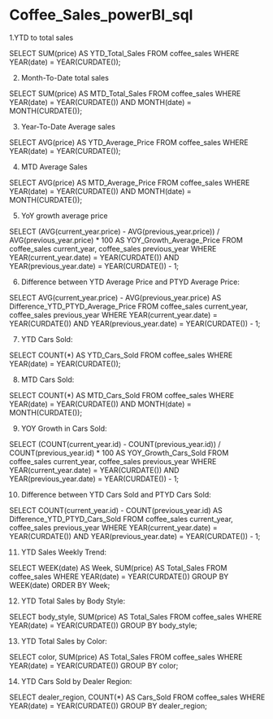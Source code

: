# Coffee_Sales_powerBI_sql

1.YTD to total sales

SELECT SUM(price) AS YTD_Total_Sales
FROM coffee_sales
WHERE YEAR(date) = YEAR(CURDATE());

2. Month-To-Date total sales

SELECT SUM(price) AS MTD_Total_Sales
FROM coffee_sales
WHERE YEAR(date) = YEAR(CURDATE())
  AND MONTH(date) = MONTH(CURDATE());

3. Year-To-Date Average sales

SELECT AVG(price) AS YTD_Average_Price
FROM coffee_sales
WHERE YEAR(date) = YEAR(CURDATE());

4. MTD Average Sales

SELECT AVG(price) AS MTD_Average_Price
FROM coffee_sales
WHERE YEAR(date) = YEAR(CURDATE())
  AND MONTH(date) = MONTH(CURDATE());

5. YoY growth average price

SELECT (AVG(current_year.price) - AVG(previous_year.price)) / AVG(previous_year.price) * 100 AS YOY_Growth_Average_Price
FROM coffee_sales current_year, coffee_sales previous_year
WHERE YEAR(current_year.date) = YEAR(CURDATE())
  AND YEAR(previous_year.date) = YEAR(CURDATE()) - 1;

6. Difference between YTD Average Price and PTYD Average Price:

SELECT AVG(current_year.price) - AVG(previous_year.price) AS Difference_YTD_PTYD_Average_Price
FROM coffee_sales current_year, coffee_sales previous_year
WHERE YEAR(current_year.date) = YEAR(CURDATE())
  AND YEAR(previous_year.date) = YEAR(CURDATE()) - 1;

7. YTD Cars Sold:

SELECT COUNT(*) AS YTD_Cars_Sold
FROM coffee_sales
WHERE YEAR(date) = YEAR(CURDATE());

8. MTD Cars Sold:

SELECT COUNT(*) AS MTD_Cars_Sold
FROM coffee_sales
WHERE YEAR(date) = YEAR(CURDATE())
  AND MONTH(date) = MONTH(CURDATE());

9. YOY Growth in Cars Sold:

SELECT (COUNT(current_year.id) - COUNT(previous_year.id)) / COUNT(previous_year.id) * 100 AS YOY_Growth_Cars_Sold
FROM coffee_sales current_year, coffee_sales previous_year
WHERE YEAR(current_year.date) = YEAR(CURDATE())
  AND YEAR(previous_year.date) = YEAR(CURDATE()) - 1;

10. Difference between YTD Cars Sold and PTYD Cars Sold:

SELECT COUNT(current_year.id) - COUNT(previous_year.id) AS Difference_YTD_PTYD_Cars_Sold
FROM coffee_sales current_year, coffee_sales previous_year
WHERE YEAR(current_year.date) = YEAR(CURDATE())
  AND YEAR(previous_year.date) = YEAR(CURDATE()) - 1;

11. YTD Sales Weekly Trend:

SELECT WEEK(date) AS Week, SUM(price) AS Total_Sales
FROM coffee_sales
WHERE YEAR(date) = YEAR(CURDATE())
GROUP BY WEEK(date)
ORDER BY Week;

12. YTD Total Sales by Body Style:

SELECT body_style, SUM(price) AS Total_Sales
FROM coffee_sales
WHERE YEAR(date) = YEAR(CURDATE())
GROUP BY body_style;

13. YTD Total Sales by Color:

SELECT color, SUM(price) AS Total_Sales
FROM coffee_sales
WHERE YEAR(date) = YEAR(CURDATE())
GROUP BY color;

14. YTD Cars Sold by Dealer Region:

SELECT dealer_region, COUNT(*) AS Cars_Sold
FROM coffee_sales
WHERE YEAR(date) = YEAR(CURDATE())
GROUP BY dealer_region;
